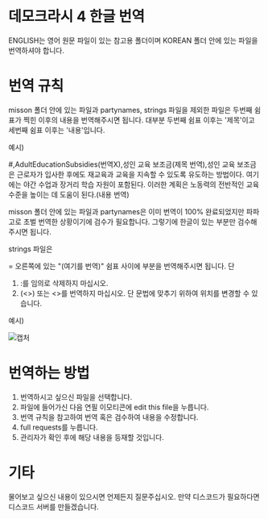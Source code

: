 # 데모크라시 4 한글 번역

ENGLISH는 영어 원문 파일이 있는 참고용 폴더이며 KOREAN 폴더 안에 있는 파일을 번역하셔야 합니다.

# 번역 규칙

misson 폴더 안에 있는 파일과 partynames, strings 파일을 제외한 파일은 두번째 쉼표가 찍힌 이후의 내용을 번역해주시면 됩니다.
대부분 두번째 쉼표 이후는 '제목'이고 세번째 쉼표 이후는 '내용'입니다.



예시)


#,AdultEducationSubsidies(번역X),성인 교육 보조금(제목 번역),성인 교육 보조금은 근로자가 입사한 후에도 재교육과 교육을 지속할 수 있도록 유도하는 방법이다. 여기에는 야간 수업과 장거리 학습 자원이 포함된다. 이러한 계획은 노동력의 전반적인 교육 수준을 높이는 데 도움이 된다.(내용 번역)

misson 폴더 안에 있는 파일과 partynames은 이미 번역이 100% 완료되었지만 파파고로 초벌 번역한 상황이기에 검수가 필요합니다. 그렇기에 한글이 있는 부분만 검수해주시면 됩니다.

strings 파일은 

= 오른쪽에 있는 "(여기를 번역)" 쉼표 사이에 부분을 번역해주시면 됩니다. 단

1. :를 임의로 삭제하지 마십시오.
2. (<>) 또는 <>를 번역하지 마십시오. 단 문법에 맞추기 위하여 위치를 변경할 수 있습니다.

예시)

![캡처](https://user-images.githubusercontent.com/30786081/111015327-806b4900-83eb-11eb-9e49-f1f78a69e754.JPG)

  
# 번역하는 방법
  
  1. 번역하시고 싶으신 파일을 선택합니다.
  2. 파일에 들어가신 다음 연필 이모티콘에 edit this file을 누릅니다.
  3. 번역 규칙을 참고하여 번역 혹은 검수하여 내용을 수정합니다.
  4. full requests를 누릅니다.
  5. 관리자가 확인 후에 해당 내용을 등재할 것입니다.


# 기타
  물어보고 싶으신 내용이 있으시면 언제든지 질문주십시오. 만약 디스코드가 필요하다면 디스코드 서버를 만들겠습니다.
  



